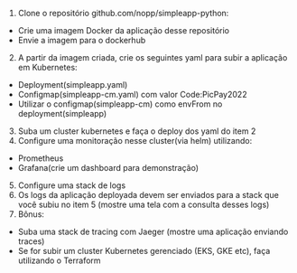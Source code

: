 1) Clone o repositório github.com/nopp/simpleapp-python: 
  - Crie uma imagem Docker da aplicação desse repositório 
  - Envie a imagem para o dockerhub 
2) A partir da imagem criada, crie os seguintes yaml para subir a aplicação em Kubernetes: 
  - Deployment(simpleapp.yaml) 
  - Configmap(simpleapp-cm.yaml) com valor Code:PicPay2022 
  - Utilizar o configmap(simpleapp-cm) como envFrom no deployment(simpleapp) 
3) Suba um cluster kubernetes e faça o deploy dos yaml do item 2 
4) Configure uma monitoração nesse cluster(via helm) utilizando: 
  - Prometheus 
  - Grafana(crie um dashboard para demonstração) 
5) Configure uma stack de logs 
6) Os logs da aplicação deployada devem ser enviados para a stack que você subiu no item 5 (mostre uma tela com a consulta desses logs) 
7) Bônus: 
  - Suba uma stack de tracing com Jaeger (mostre uma aplicação enviando traces) 
  - Se for subir um cluster Kubernetes gerenciado (EKS, GKE etc), faça utilizando o Terraform 